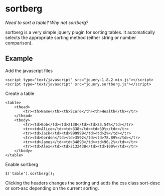 sortberg
========
_Need to sort a table? Why not sortberg?_

sortberg is a very simple jquery plugin for sorting tables. It automatically selects the appropriate sorting method (either string or number comparison).

Example
-------
Add the javascript files

	<script type="text/javascript" src="jquery-1.8.2.min.js"></script>
	<script type="text/javascript" src="jquery.sortberg.js"></script>
	
Create a table

	<table>
		<thead>
			<tr><th>Name</th><th>Score</th><th>Health</th></tr>
		</thead>
		<tbody>
			<tr><td>Bob</td><td>2138</td><td>23.54%</td></tr>
			<tr><td>Alice</td><td>338</td><td>39%</td></tr>
			<tr><td>Jack</td><td>999999</td><td>2%</td></tr>
			<tr><td>Gordon</td><td>3592</td><td>78.89%</td></tr>
			<tr><td>James</td><td>34893</td><td>96.2%</td></tr>
			<tr><td>Alex</td><td>2132438</td><td>100%</td></tr>
		</tbody>
	</table>
	
Enable sortberg

	$('table').sortberg();
	
Clicking the headers changes the sorting and adds the css class sort-desc or sort-asc depending on the current sorting.